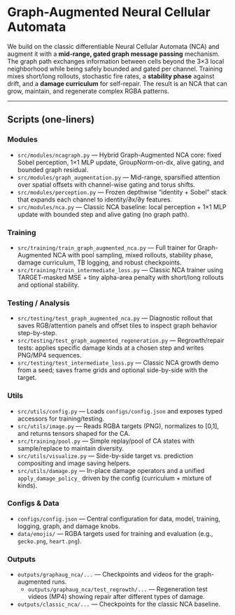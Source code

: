 # Graph-Augmented Neural Cellular Automata

We build on the classic differentiable Neural Cellular Automata (NCA) and augment it with a **mid-range, gated graph message passing** mechanism. The graph path exchanges information between cells beyond the 3×3 local neighborhood while being safely bounded and gated per channel. Training mixes short/long rollouts, stochastic fire rates, a **stability phase** against drift, and a **damage curriculum** for self-repair. The result is an NCA that can grow, maintain, and regenerate complex RGBA patterns.

---

## Scripts (one-liners)

### Modules
- `src/modules/ncagraph.py` — Hybrid Graph-Augmented NCA core: fixed Sobel perception, 1×1 MLP update, GroupNorm-on-dx, alive gating, and bounded graph residual.
- `src/modules/graph_augmentation.py` — Mid-range, sparsified attention over spatial offsets with channel-wise gating and torus shifts.
- `src/modules/perception.py` — Frozen depthwise “identity + Sobel” stack that expands each channel to identity/∂x/∂y features.
- `src/modules/nca.py` — Classic NCA baseline: local perception + 1×1 MLP update with bounded step and alive gating (no graph path).

### Training
- `src/training/train_graph_augmented_nca.py` — Full trainer for Graph-Augmented NCA with pool sampling, mixed rollouts, stability phase, damage curriculum, TB logging, and robust checkpoints.
- `src/training/train_intermediate_loss.py` — Classic NCA trainer using TARGET-masked MSE + tiny alpha-area penalty with short/long rollouts and optional stability.

### Testing / Analysis
- `src/testing/test_graph_augmented_nca.py` — Diagnostic rollout that saves RGB/attention panels and offset tiles to inspect graph behavior step-by-step.
- `src/testing/test_graph_augmented_regeneration.py` — Regrowth/repair tests: applies specific damage kinds at a chosen step and writes PNG/MP4 sequences.
- `src/testing/test_intermediate_loss.py` — Classic NCA growth demo from a seed; saves frame grids and optional side-by-side with the target.

### Utils
- `src/utils/config.py` — Loads `configs/config.json` and exposes typed accessors for training/testing.
- `src/utils/image.py` — Reads RGBA targets (PNG), normalizes to [0,1], and returns tensors shaped for the CA.
- `src/training/pool.py` — Simple replay/pool of CA states with sample/replace to maintain diversity.
- `src/utils/visualize.py` — Side-by-side target vs. prediction compositing and image saving helpers.
- `src/utils/damage.py` — In-place damage operators and a unified `apply_damage_policy_` driven by the config (curriculum + mixture of kinds).

### Configs & Data
- `configs/config.json` — Central configuration for data, model, training, logging, graph, and damage knobs.
- `data/emojis/` — RGBA targets used for training and evaluation (e.g., `gecko.png`, `heart.png`).

### Outputs
- `outputs/graphaug_nca/...` — Checkpoints and videos for the graph-augmented runs.
  - `outputs/graphaug_nca/test_regrowth/...` — Regeneration test videos (MP4) showing repair after different types of damage.
- `outputs/classic_nca/...` — Checkpoints for the classic NCA baseline.